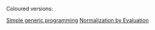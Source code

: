 Coloured versions:

[Simple generic programming](http://effectfully.blogspot.ru/2016/02/simple-generic-programming.html)
[Normalization by Evaluation](http://effectfully.blogspot.ru/2016/02/normalization-by-evaluation.html)
